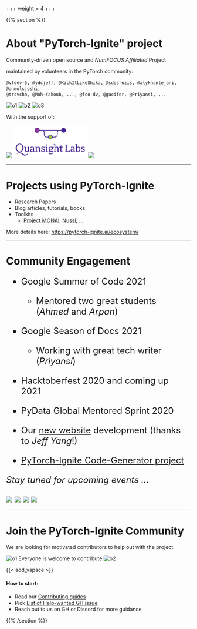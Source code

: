 +++
weight = 4
+++

<!-- Start vertical slides -->
{{% section %}}

# About "PyTorch-Ignite" project

Community-driven open source and _NumFOCUS Affiliated_ Project

maintained by volunteers in the PyTorch community:

```
@vfdev-5, @ydcjeff, @KickItLikeShika, @sdesrozis, @alykhantejani, @anmolsjoshi,
@trsvchn, @Moh-Yakoub, ..., @fco-dv, @gucifer, @Priyansi, ...
```

![o1](https://a.slack-edge.com/production-standard-emoji-assets/13.0/apple-medium/1f389@2x.png)
![o2](https://a.slack-edge.com/production-standard-emoji-assets/13.0/apple-medium/1f44f@2x.png)
![o3](https://a.slack-edge.com/production-standard-emoji-assets/13.0/apple-medium/1f64f@2x.png)

With the support of:

<img width="200" src="https://numfocus.org/wp-content/uploads/2017/07/NumFocus_LRG.png">
<img width="200" src="https://raw.githubusercontent.com/Quansight-Labs/quansight-labs-site/master/files/images/QuansightLabs_logo_V2.png">
<img width="200" src="https://pytorch-ignite.ai/images/logos/ifpen.jpg">

---

# Projects using PyTorch-Ignite

- Research Papers
- Blog articles, tutorials, books
- Toolkits
  - [Project MONAI](https://monai.io/), [Nussl](https://nussl.github.io/docs/), ...

More details here: https://pytorch-ignite.ai/ecosystem/

---

# Community Engagement

<div style="font-size: 24px;">

- Google Summer of Code 2021
  - Mentored two great students (_Ahmed_ and _Arpan_)

- Google Season of Docs 2021
  - Working with great tech writer (_Priyansi_)

- Hacktoberfest 2020 and coming up 2021

- PyData Global Mentored Sprint 2020

- Our [new website](https://pytorch-ignite.ai) development (thanks to _Jeff Yang_!)

- [PyTorch-Ignite Code-Generator project](https://code-generator.pytorch-ignite.ai)

_Stay tuned for upcoming events ..._

<img width="50" src="https://summerofcode.withgoogle.com/static/img/summer-of-code-logo.svg">
<img width="50" src="https://developers.google.com/season-of-docs/images/SeasonofDocs_Icon_Grey_300ppi_trimmed_480.png">
<img width="50" src="https://hacktoberfestswaglist.com/img/Hacktoberfest_20.jpg">
<img width="150" src="https://pydata.org/global2021/wp-content/uploads/2021/06/logo.png">

</div>

---

# Join the PyTorch-Ignite Community


We are looking for motivated contributors to help out with the project.

![o1](https://a.slack-edge.com/production-standard-emoji-assets/13.0/apple-small/1f3c5@2x.png)
Everyone is welcome to contribute
![o2](https://a.slack-edge.com/production-standard-emoji-assets/13.0/apple-small/1f4af@2x.png)

<a class="level-item" href="https://www.github.com/pytorch/ignite">
    <span class="icon"><i class="fab fa-github"></i></span>
</a>

<a class="level-item" href="https://discord.gg/djZtm3EmKj">
    <span class="icon"><i class="fab fa-discord"></i></span>
</a>

{{< add_vspace >}}

#### How to start:

- Read our [Contributing guides](https://github.com/pytorch/ignite/blob/master/CONTRIBUTING.md)
- Pick [List of Help-wanted GH issue](https://github.com/pytorch/ignite/issues?q=is%3Aissue+is%3Aopen+label%3A%22help+wanted%22)
- Reach out to us on GH or Discord for more guidance

<!-- End vertical slides -->
{{% /section %}}
